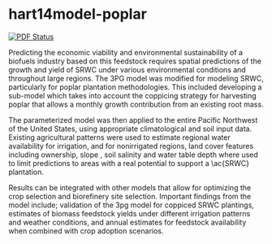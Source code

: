 # hart14model-poplar 
[![PDF Status](https://www.sharelatex.com/github/repos/qjhart/ahb-pnw.hart14model-poplar/builds/latest/badge.svg)](https://www.sharelatex.com/github/repos/qjhart/ahb-pnw.hart14model-poplar/builds/latest/output.pdf)

Predicting the economic viability and environmental sustainability of a biofuels industry based on this
feedstock requires spatial predictions of the growth and yield of SRWC under various environmental conditions
and throughout large regions.  The 3PG
model was modified for modeling SRWC, particularly for poplar
plantation methodologies.  This included developing a sub-model
which takes into account the coppicing strategy for harvesting
poplar that allows a monthly growth contribution from an existing
root mass.

The parameterized model was then applied to the entire Pacific
Northwest of the United States, using appropriate climatological and
soil input data.  Existing agricultural patterns were used to
estimate regional water availability for irrigation, and for
nonirrigated regions, land cover features including ownership,
slope , soil salinity and water table depth where used to limit
predictions to areas with a real potential to support a \ac{SRWC}
plantation.

Results can be integrated with other models that allow for
optimizing the crop selection and biorefinery site selection.
Important findings from the model include; validation of the
3pg model for coppiced SRWC plantings, estimates of
biomass feedstock yields under different irrigation patterns and
weather conditions, and annual estimates for feedstock availability
when combined with crop adoption scenarios.
